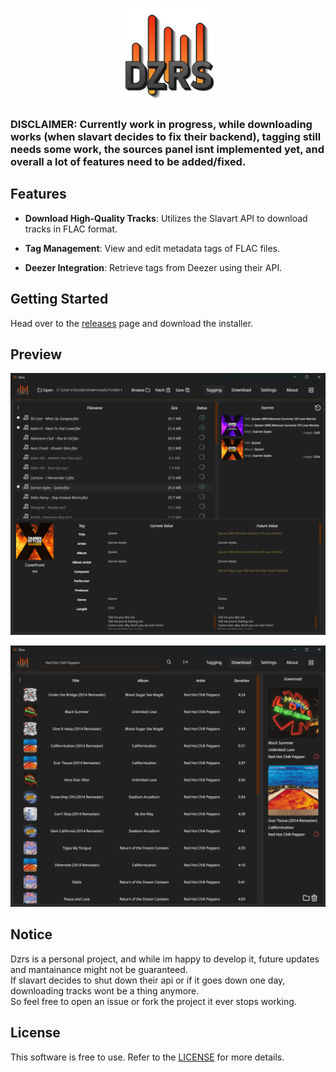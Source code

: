 <p align="center">
    <img src="images/PreviewLogo.png" width=150px/>
</p>

### DISCLAIMER: Currently work in progress, while downloading works (when slavart decides to fix their backend), tagging still needs some work, the sources panel isnt implemented yet, and overall a lot of features need to be added/fixed.

## Features

- **Download High-Quality Tracks**: Utilizes the Slavart API to download tracks in FLAC format.

- **Tag Management**: View and edit metadata tags of FLAC files.

- **Deezer Integration**: Retrieve tags from Deezer using their API.

## Getting Started

Head over to the [releases](https://github.com/Guido30/Dzrs/releases) page and download the installer.

## Preview

<p align="center">
    <img src="images/Preview1.png"/>
</p>
<p align="center">
    <img src="images/Preview2.png"/>
</p>

## Notice

Dzrs is a personal project, and while im happy to develop it, future updates and mantainance might not be guaranteed.  
If slavart decides to shut down their api or if it goes down one day, downloading tracks wont be a thing anymore.  
So feel free to open an issue or fork the project it ever stops working.

## License

This software is free to use. Refer to the [LICENSE](LICENSE) for more details.

